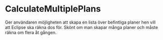 # CalculateMultiplePlans
Ger användaren möjligheten att skapa en lista över befintliga planer hen vill att Eclipse ska räkna dos för. Skönt om man skapar många planer och måste räkna om flera åt gången.
